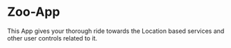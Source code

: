 # Zoo-App
This App gives your thorough ride towards the Location based services and other user controls related to it.
